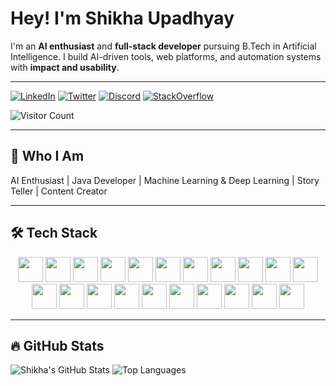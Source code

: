 # Hey! I'm Shikha Upadhyay

I'm an **AI enthusiast** and **full-stack developer** pursuing B.Tech in Artificial Intelligence. I build AI-driven tools, web platforms, and automation systems with **impact and usability**.

---

[![LinkedIn](https://img.shields.io/badge/LinkedIn-0077B5?style=for-the-badge&logo=linkedin&logoColor=white)](https://www.linkedin.com/in/shikha-upadhyay-2955aa2b8/)
[![Twitter](https://img.shields.io/badge/Twitter-1DA1F2?style=for-the-badge&logo=twitter&logoColor=white)](https://twitter.com/Vatshal_Venkat)
[![Discord](https://img.shields.io/badge/Discord-7289DA?style=for-the-badge&logo=discord&logoColor=white)](https://discord.com/users/yourid)
[![StackOverflow](https://img.shields.io/badge/StackOverflow-FE7A16?style=for-the-badge&logo=stackoverflow&logoColor=white)](https://stackoverflow.com/users/yourid)

![Visitor Count](https://profile-counter.glitch.me/Vatshal-Venkat/count.svg)

---

## 🌟 Who I Am

AI Enthusiast | Java Developer | Machine Learning & Deep Learning | Story Teller | Content Creator

---

## 🛠️ Tech Stack

<p align="center">
  <img src="https://img.shields.io/badge/Python-3776AB?style=for-the-badge&logo=python&logoColor=white&animation=1" height="40"/>
  <img src="https://img.shields.io/badge/Java-007396?style=for-the-badge&logo=java&logoColor=white&animation=1" height="40"/>
  <img src="https://img.shields.io/badge/JavaScript-F7DF1E?style=for-the-badge&logo=javascript&logoColor=black&animation=1" height="40"/>
  <img src="https://img.shields.io/badge/SQL-4479A1?style=for-the-badge&logo=postgresql&logoColor=white&animation=1" height="40"/>
  <img src="https://img.shields.io/badge/HTML-E34F26?style=for-the-badge&logo=html5&logoColor=white&animation=1" height="40"/>
  <img src="https://img.shields.io/badge/CSS-1572B6?style=for-the-badge&logo=css3&logoColor=white&animation=1" height="40"/>
  <img src="https://img.shields.io/badge/Git-F05032?style=for-the-badge&logo=git&logoColor=white&animation=1" height="40"/>
  <img src="https://img.shields.io/badge/Docker-2496ED?style=for-the-badge&logo=docker&logoColor=white&animation=1" height="40"/>
  <img src="https://img.shields.io/badge/MySQL-4479A1?style=for-the-badge&logo=mysql&logoColor=white&animation=1" height="40"/>
  <img src="https://img.shields.io/badge/Firebase-FFCA28?style=for-the-badge&logo=firebase&logoColor=white&animation=1" height="40"/>
  <img src="https://img.shields.io/badge/Streamlit-FF4B4B?style=for-the-badge&animation=1" height="40"/>
  <img src="https://img.shields.io/badge/LangChain-4CAF50?style=for-the-badge&animation=1" height="40"/>
  <img src="https://img.shields.io/badge/LLMs-9C27B0?style=for-the-badge&animation=1" height="40"/>
  <img src="https://img.shields.io/badge/HuggingFace-FFD700?style=for-the-badge&animation=1" height="40"/>
  <img src="https://img.shields.io/badge/Transformers-000000?style=for-the-badge&logo=transformers&logoColor=white&animation=1" height="40"/>
  <img src="https://img.shields.io/badge/SpringBoot-6DB33F?style=for-the-badge&logo=springboot&animation=1" height="40"/>
  <img src="https://img.shields.io/badge/n8n-00BCD4?style=for-the-badge&animation=1" height="40"/>
  <img src="https://img.shields.io/badge/MAKE-00BCA9?style=for-the-badge&animation=1" height="40"/>
  <img src="https://img.shields.io/badge/PowerBI-F2C811?style=for-the-badge&animation=1" height="40"/>
  <img src="https://img.shields.io/badge/Figma-F24E1E?style=for-the-badge&logo=figma&logoColor=white&animation=1" height="40"/>
  <img src="https://img.shields.io/badge/WixStudio-1DBF73?style=for-the-badge&logo=wix&logoColor=white&animation=1" height="40"/>
</p>

---

## 🔥 GitHub Stats

![Shikha's GitHub Stats](https://github-readme-stats.vercel.app/api?username=Shikha-Upadhyay13&show_icons=true&count_private=true&hide_title=true&theme=radical)
![Top Languages](https://github-readme-stats.vercel.app/api/top-langs/?username=Shikha-Upadhyay13&layout=compact&hide=html,css&theme=radical)

